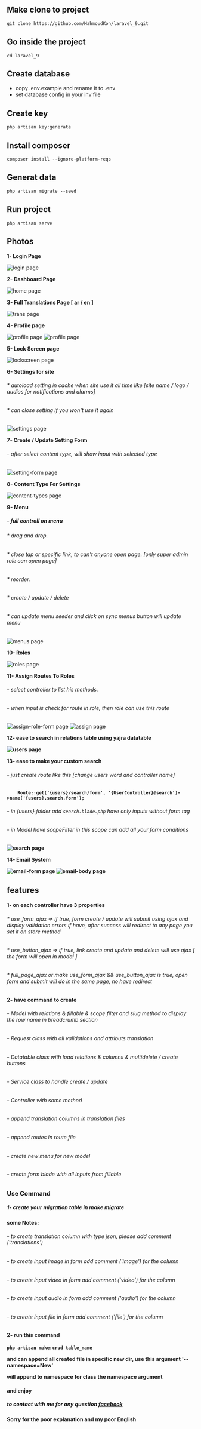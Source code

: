 ## Make clone to project
```
git clone https://github.com/MahmoudKon/laravel_9.git
```

## Go inside the project
```
cd laravel_9
```

## Create database
* copy .env.example and rename it to .env
* set database config in your inv file

## Create key
```
php artisan key:generate
```

## Install composer
```
composer install --ignore-platform-reqs

```

## Generat data
```
php artisan migrate --seed
```

## Run project
```
php artisan serve
```


## Photos

<b>1- Login Page</b>
<p>
    <img src="https://github.com/MahmoudKon/new_laravel_9/blob/master/photos/login.png" alt="login page">
</p>

<b>2- Dashboard Page</b>
<p>
    <img src="https://github.com/MahmoudKon/new_laravel_9/blob/master/photos/home.png" alt="home page">
</p>

<b>3- Full Translations Page [ ar / en ]</b>
<p>
    <img src="https://github.com/MahmoudKon/new_laravel_9/blob/master/photos/trans.png" alt="trans page">
</p>

<b>4- Profile page</b>
<p>
    <img src="https://github.com/MahmoudKon/new_laravel_9/blob/master/photos/profile.png" alt="profile page">
    <img src="https://github.com/MahmoudKon/new_laravel_9/blob/master/photos/profile2.png" alt="profile page">
</p>

<b>5- Lock Screen page</b>
<p>
    <img src="https://github.com/MahmoudKon/new_laravel_9/blob/master/photos/lockscreen.png" alt="lockscreen page">
</p>

<b>6- Settings for site</b>
###### * autoload setting in cache when site use it all time like [site name / logo / audios for notifications and alarms] </p>
###### * can close setting if you won't use it again </p>
<p>
    <img src="https://github.com/MahmoudKon/new_laravel_9/blob/master/photos/settings.png" alt="settings page">
</p>

<b>7- Create / Update Setting Form</b>
###### - after select content type, will show input with selected type </p>
<p>
    <img src="https://github.com/MahmoudKon/new_laravel_9/blob/master/photos/setting-form.png" alt="setting-form page">
</p>

<b>8- Content Type For Settings</b>
<p>
    <img src="https://github.com/MahmoudKon/new_laravel_9/blob/master/photos/content-types.png" alt="content-types page">
</p>

<b>9- Menu</b>
##### - full controll on menu
###### * drag and drop.
###### * close tap or specific link, to can't anyone open page. [only super admin role can open page]
###### * reorder.
###### * create / update / delete
###### * can update menu seeder and click on sync menus button will update menu 
<p>
    <img src="https://github.com/MahmoudKon/new_laravel_9/blob/master/photos/menus.png" alt="menus page">
</p>

<b>10- Roles</b>
<p>
    <img src="https://github.com/MahmoudKon/new_laravel_9/blob/master/photos/roles.png" alt="roles page">
</p>

<b>11- Assign Routes To Roles</b>
###### - select controller to list his methods. </p>
###### - when input is check for route in role, then role can use this route </p>
<p>
    <img src="https://github.com/MahmoudKon/new_laravel_9/blob/master/photos/assign-role-form.png" alt="assign-role-form page">
    <img src="https://github.com/MahmoudKon/new_laravel_9/blob/master/photos/assign.png" alt="assign page">
</p>

<b>12- ease to search in relations table using yajra datatable</p>
<p>
    <img src="https://github.com/MahmoudKon/new_laravel_9/blob/master/photos/users.png" alt="users page">
</p>

<b>13- ease to make your custom search</b>

###### - just create route like this [change users word and controller name]
```
    Route::get('{users}/search/form', '{UserController}@search')->name('{users}.search.form');
```
###### - in {users} folder add `` search.blade.php `` have only inputs without form tag 
###### - in Model have scopeFilter in this scope can add all your form conditions
<p>
    <img src="https://github.com/MahmoudKon/new_laravel_9/blob/master/photos/search.png" alt="search page">
</p>

<p>14- Email System</p>
<p>
    <img src="https://github.com/MahmoudKon/new_laravel_9/blob/master/photos/email-form.png" alt="email-form page">
    <img src="https://github.com/MahmoudKon/new_laravel_9/blob/master/photos/email-body.png" alt="email-body page">
</p>


## features

#### 1- on each controller have 3 properties</p>
###### * use_form_ajax => if true, form create / update will submit using ajax and display validation errors if have, after success will redirect to any page you set it on store method</p>
###### * use_button_ajax => if true, link create and update and delete will use ajax [ the form will open in modal ]</p>
###### * full_page_ajax or make use_form_ajax && use_button_ajax is true, open form and submit will do in the same page, no have redirect </p>

#### 2- have command to create
###### - Model with relations & fillable & scope filter and slug method to display the row name in breadcrumb section
###### - Request class with all validations and attributs translation
###### - Datatable class with load relations & columns & multidelete / create buttons
###### - Service class to handle create / update
###### - Controller with some method
###### - append translation columns in translation files
###### - append routes in route file
###### - create new menu for new model
###### - create form blade with all inputs from fillable


### Use Command
##### 1- create your migration table in make migrate </p>
<b> some Notes: </b>
###### - to create translation column with type json, please add comment ('translations')
###### - to create input image in form add comment ('image') for the column
###### - to create input video in form add comment ('video') for the column
###### - to create input audio in form add comment ('audio') for the column
###### - to create input file in form add comment ('file') for the column

###

#### 2- run this command
```
php artisan make:crud table_name
```
<p>and can append all created file in specific new dir, use this argument '--namespace=New'</p>
<p>will append to namespace for class the namespace argument</p>

#### and enjoy


##### to contact with me for any question <a href='https://www.facebook.com/MahmoudK0n/'> facebook </a>

#### Sorry for the poor explanation and my poor English



